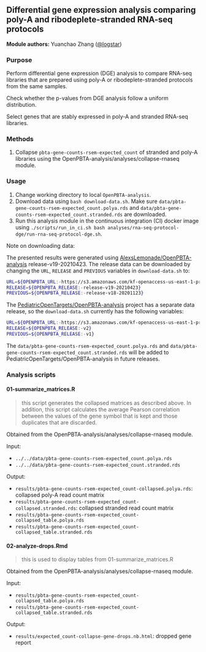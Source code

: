 ## Differential gene expression analysis comparing poly-A and ribodeplete-stranded RNA-seq protocols

**Module authors:** Yuanchao Zhang ([@logstar](https://github.com/logstar))

### Purpose

Perform differential gene expression (DGE) analysis to compare RNA-seq libraries that are prepared using poly-A or ribodeplete-stranded protocols from the same samples.

Check whether the p-values from DGE analysis follow a uniform distribution.

Select genes that are stably expressed in poly-A and stranded RNA-seq libraries.

### Methods

1. Collapse `pbta-gene-counts-rsem-expected_count` of stranded and poly-A libraries using the OpenPBTA-analysis/analyses/collapse-rnaseq module.

### Usage

1. Change working directory to local `OpenPBTA-analysis`.
2. Download data using `bash download-data.sh`. Make sure `data/pbta-gene-counts-rsem-expected_count.polya.rds` and `data/pbta-gene-counts-rsem-expected_count.stranded.rds` are downloaded.
3. Run this analysis module in the continuous integration (CI) docker image using `./scripts/run_in_ci.sh bash analyses/rna-seq-protocol-dge/run-rna-seq-protocol-dge.sh`.

Note on downloading data:

The presented results were generated using [AlexsLemonade/OpenPBTA-analysis](https://github.com/AlexsLemonade/OpenPBTA-analysis) release-v19-20210423. The release data can be downloaded by changing the `URL`, `RELEASE` and `PREVIOUS` variables in `download-data.sh` to:

```bash
URL=${OPENPBTA_URL:-https://s3.amazonaws.com/kf-openaccess-us-east-1-prd-pbta/data}
RELEASE=${OPENPBTA_RELEASE:-release-v19-20210423}
PREVIOUS=${OPENPBTA_RELEASE:-release-v18-20201123}
```

The [PediatricOpenTargets/OpenPBTA-analysis](https://github.com/PediatricOpenTargets/OpenPBTA-analysis) project has a separate data release, so the `download-data.sh` currently has the following variables:

```bash
URL=${OPENPBTA_URL:-https://s3.amazonaws.com/kf-openaccess-us-east-1-prd-pbta/open-targets}
RELEASE=${OPENPBTA_RELEASE:-v2}
PREVIOUS=${OPENPBTA_RELEASE:-v1}
```

The `data/pbta-gene-counts-rsem-expected_count.polya.rds` and `data/pbta-gene-counts-rsem-expected_count.stranded.rds` will be added to PediatricOpenTargets/OpenPBTA-analysis in future releases.

### Analysis scripts

#### 01-summarize_matrices.R

> this script generates the collapsed matrices as described above. In addition, this script calculates the average Pearson correlation between the values of the gene symbol that is kept and those duplicates that are discarded.

Obtained from the OpenPBTA-analysis/analyses/collapse-rnaseq module.

Input:

- `../../data/pbta-gene-counts-rsem-expected_count.polya.rds`
- `../../data/pbta-gene-counts-rsem-expected_count.stranded.rds`

Output:

- `results/pbta-gene-counts-rsem-expected_count-collapsed.polya.rds`: collapsed poly-A read count matrix
- `results/pbta-gene-counts-rsem-expected_count-collapsed.stranded.rds`: collapsed stranded read count matrix
- `results/pbta-gene-counts-rsem-expected_count-collapsed_table.polya.rds`
- `results/pbta-gene-counts-rsem-expected_count-collapsed_table.stranded.rds`

#### 02-analyze-drops.Rmd

> this is used to display tables from 01-summarize_matrices.R

Obtained from the OpenPBTA-analysis/analyses/collapse-rnaseq module.

Input:

- `results/pbta-gene-counts-rsem-expected_count-collapsed_table.polya.rds`
- `results/pbta-gene-counts-rsem-expected_count-collapsed_table.stranded.rds`

Output:

- `results/expected_count-collapse-gene-drops.nb.html`: dropped gene report
